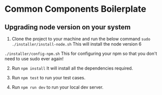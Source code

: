 # Common Components Boilerplate

## Upgrading node version on your system
1. Clone the project to your machine and run the below command
`sudo ./installer/install-node.sh`
This will install the node version 6

`./installer/config-npm.sh`
This for configuring your npm so that you don't need to use sudo ever again!

2. Run `npm install`
It will install all the dependencies required.

3. Run `npm test` to run your test cases.

4. Run `npm run dev` to run your local dev server.

